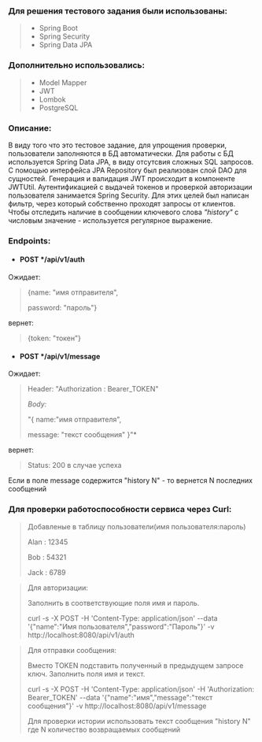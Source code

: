 ### Для решения тестового задания были использованы:
> - Spring Boot
> - Spring Security
> - Spring Data JPA
### Дополнительно использовались:
> - Model Mapper
> - JWT
> - Lombok
> - PostgreSQL

### Описание:
В виду того что это тестовое задание, 
для упрощения проверки, пользователи заполняются в БД автоматически.
Для работы с БД используется Spring Data JPA, в виду отсутсвия сложных SQL запросов.
С помощью интерфейса JPA Repository был реализован слой DAO для сущностей. 
Генерация и валидация JWT происходит в компоненте JWTUtil. 
Аутентификацией с выдачей токенов и проверкой авторизации пользователя занимается Spring Security. 
Для этих целей был написан фильтр, через который собственно проходят запросы от клиентов. 
Чтобы отследить наличие в сообщении ключевого слова *"history"* с числовым значение - используется регулярное выражение.



### Endpoints:
- #### POST */api/v1/auth
Ожидает:
> {name: "имя отправителя",
>
> password: "пароль"}

вернет:

> {token: "токен"}

- #### POST */api/v1/message
Ожидает:

> Header: "Authorization : Bearer_TOKEN"
>
> *Body:* 
> 
>"{ name:"имя отправителя",
> 
>message: "текст сообщения"
}"*

вернет: 
> Status: 200 в случае успеха

Если в поле message содержится "history N" - то вернется N последних сообщений

### Для проверки работоспособности сервиса через Curl:

> Добавленые в таблицу пользователи(имя пользователя:пароль)
>
>Alan : 12345
>
>Bob : 54321
>
>Jack : 6789
>

>Для авторизации:
> 
> Заполнить в соответствующие поля имя и пароль.
> 
> curl -s -X POST -H 'Content-Type: application/json' --data '{"name":"Имя пользователя","password":"Пароль"}' -v http://localhost:8080/api/v1/auth



>Для отправки сообщения:
> 
> Вместо TOKEN подставить полученный в предыдущем запросе ключ. Заполнить поля имя и текст.
> 
> curl -s -X POST -H 'Content-Type: application/json' -H 'Authorization: Bearer_TOKEN' --data '{"name":"имя","message":"текст сообщения"}' -v http://localhost:8080/api/v1/message
> 
> Для проверки истории использовать текст сообщения "history N" где N количество возвращаемых сообщений